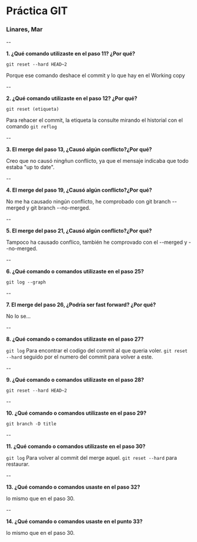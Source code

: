 # Práctica GIT

### Linares, Mar

--

**1. ¿Qué comando utilizaste en el paso 11? ¿Por qué?**

`git reset --hard HEAD~2` 

Porque ese comando deshace el commit y lo que hay en el Working copy

--

**2. ¿Qué comando utilizaste en el paso 12? ¿Por qué?**

`git reset (etiqueta)` 

Para rehacer el commit, la etiqueta la consulte mirando el historial con el comando `git reflog`

--

**3. El merge del paso 13, ¿Causó algún conflicto?¿Por qué?**

Creo que no causó ningñun conflicto, ya que el mensaje indicaba que todo estaba "up to date".

--

**4. El merge del paso 19, ¿Causó algún conflicto?¿Por qué?**

No me ha causado ningún conflicto, he comprobado con git branch --merged y git branch --no-merged. 

--

**5. El merge del paso 21, ¿Causó algún conflicto?¿Por qué?**

Tampoco ha causado conflico, también he comprovado con el --merged y --no-merged.

--

**6. ¿Qué comando o comandos utilizaste en el paso 25?**

`git log --graph` 

--

**7. El merge del paso 26, ¿Podría ser fast forward? ¿Por qué?**


No lo se...

--

**8. ¿Qué comando o comandos utilizaste en el paso 27?**

`git log` Para encontrar el codigo del commit al que queria voler. `git reset --hard` seguido por el numero del commit para volver a este.

--

**9. ¿Qué comando o comandos utilizaste en el paso 28?**

`git reset --hard HEAD~2` 

--

**10. ¿Qué comando o comandos utilizaste en el paso 29?**

`git branch -D title` 

--

**11. ¿Qué comando o comandos utilizaste en el paso 30?**

`git log` Para volver al commit del merge aquel.
`git reset --hard` para restaurar.


--

**13. ¿Qué comando o comandos usaste en el paso 32?**

lo mismo que en el paso 30.

--

**14. ¿Qué comando o comandos usaste en el punto 33?**

lo mismo que en el paso 30.






